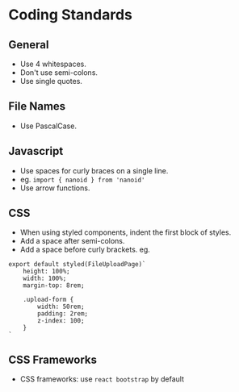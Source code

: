 # Coding Standards

## General
- Use 4 whitespaces.
- Don't use semi-colons.
- Use single quotes.

## File Names
- Use PascalCase.

## Javascript
- Use spaces for curly braces on a single line.
- eg. `import { nanoid } from 'nanoid'`
- Use arrow functions.

## CSS
- When using styled components, indent the first block of styles.
- Add a space after semi-colons.
- Add a space before curly brackets.
eg.

```
export default styled(FileUploadPage)`
    height: 100%;
    width: 100%;
    margin-top: 8rem;

    .upload-form {
        width: 50rem;
        padding: 2rem;
        z-index: 100;
    }
`
```

## CSS Frameworks
- CSS frameworks: use `react bootstrap` by default 
